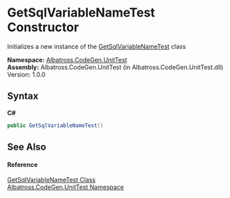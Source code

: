 # GetSqlVariableNameTest Constructor 
 

Initializes a new instance of the <a href="T_Albatross_CodeGen_UnitTest_GetSqlVariableNameTest.md">GetSqlVariableNameTest</a> class

**Namespace:**&nbsp;<a href="N_Albatross_CodeGen_UnitTest.md">Albatross.CodeGen.UnitTest</a><br />**Assembly:**&nbsp;Albatross.CodeGen.UnitTest (in Albatross.CodeGen.UnitTest.dll) Version: 1.0.0

## Syntax

**C#**<br />
``` C#
public GetSqlVariableNameTest()
```


## See Also


#### Reference
<a href="T_Albatross_CodeGen_UnitTest_GetSqlVariableNameTest.md">GetSqlVariableNameTest Class</a><br /><a href="N_Albatross_CodeGen_UnitTest.md">Albatross.CodeGen.UnitTest Namespace</a><br />
